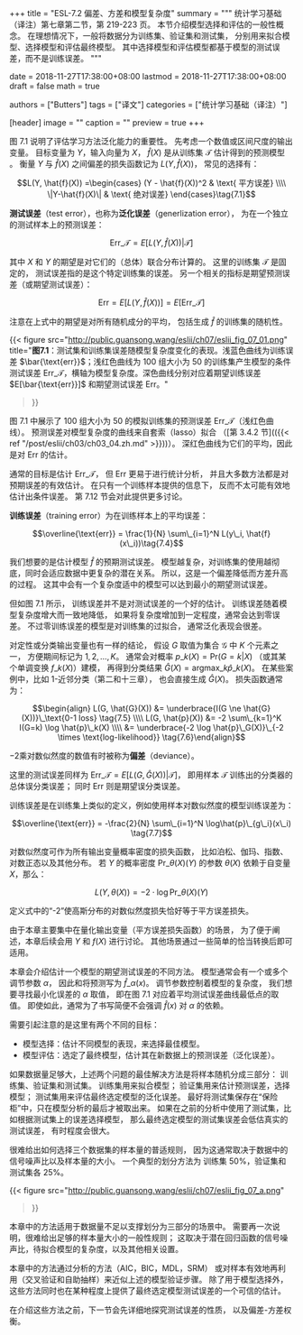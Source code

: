 +++
title = "ESL-7.2 偏差、方差和模型复杂度"
summary = """
统计学习基础（译注）第七章第二节，第 219-223 页。
本节介绍模型选择和评估的一般性概念。
在理想情况下，一般将数据分为训练集、验证集和测试集，
分别用来拟合模型、选择模型和评估最终模型。
其中选择模型和评估模型都基于模型的测试误差，而不是训练误差。
"""

date = 2018-11-27T17:38:00+08:00
lastmod = 2018-11-27T17:38:00+08:00
draft = false
math = true

authors = ["Butters"]
tags = ["译文"]
categories = ["统计学习基础（译注）"]

[header]
image = ""
caption = ""
preview = true
+++

图 7.1 说明了评估学习方法泛化能力的重要性。
先考虑一个数值或区间尺度的输出变量。
目标变量为 $Y$，输入向量为 $X$，
$\hat{f}(X)$ 是从训练集 $\mathcal{T}$ 估计得到的预测模型 。
衡量 $Y$ 与 $\hat{f}(X)$ 之间偏差的损失函数记为
$L(Y, \hat{f}(X))$，
常见的选择有：

$$L(Y, \hat{f}(X)) =\begin{cases}
(Y - \hat{f}(X))^2 & \text{ 平方误差} \\\\  \|Y-\hat{f}(X)\| & \text{ 绝对误差}
\end{cases}\tag{7.1}$$

**测试误差**（test error），也称为**泛化误差**（generlization error），
为在一个独立的测试样本上的预测误差：

$$\text{Err}\_{\mathcal{T}} =
E[L(Y, \hat{f}(X)) | \mathcal{T}]\tag{7.2}$$

其中 $X$ 和 $Y$ 的期望是对它们的（总体）联合分布计算的。
这里的训练集 $\mathcal{T}$ 是固定的，
测试误差指的是这个特定训练集的误差。
另一个相关的指标是期望预测误差（或期望测试误差）：

$$\text{Err} = E[L(Y, \hat{f}(X))] = E[\text{Err}\_{\mathcal{T}}]
\tag{7.3}$$

注意在上式中的期望是对所有随机成分的平均，
包括生成 $\hat{f}$ 的训练集的随机性。

{{< figure
  src="http://public.guansong.wang/eslii/ch07/eslii_fig_07_01.png"
  title="**图7.1**：测试集和训练集误差随模型复杂度变化的表现。浅蓝色曲线为训练误差 $\bar{\text{err}}$；浅红色曲线为 100 组大小为 50 的训练集产生模型的条件测试误差 $\text{Err}\_\mathcal{T}$，横轴为模型复杂度。深色曲线分别对应着期望训练误差 $E[\bar{\text{err}}]$ 和期望测试误差 $\text{Err}$。"
>}}

图 7.1 中展示了 100 组大小为 50 的模拟训练集的预测误差
$\text{Err}\_\mathcal{T}$（浅红色曲线）。
预测误差对模型复杂度的曲线来自套索（lasso）拟合
（[第 3.4.2 节](({{< ref "/post/eslii/ch03/ch03_04.zh.md" >}}))）。
深红色曲线为它们的平均，因此是对 $\text{Err}$ 的估计。

通常的目标是估计 $\text{Err}\_\mathcal{T}$，
但 $\text{Err}$ 更易于进行统计分析，
并且大多数方法都是对预期误差的有效估计。
在只有一个训练样本提供的信息下，
反而不太可能有效地估计出条件误差。
第 7.12 节会对此提供更多讨论。

**训练误差**（training error）为在训练样本上的平均误差：

$$\overline{\text{err}} =
\frac{1}{N} \sum\_{i=1}^N L(y\_i, \hat{f}(x\_i))\tag{7.4}$$

我们想要的是估计模型 $\hat{f}$ 的预期测试误差。
模型越复杂，对训练集的使用越彻底，同时会适应数据中更复杂的潜在关系。
所以，这是一个偏差降低而方差升高的过程。
这其中会有一个复杂度适中的模型可以达到最小的期望测试误差。

但如图 7.1 所示，
训练误差并不是对测试误差的一个好的估计。
训练误差随着模型复杂度增大而一致地降低，
如果将复杂度增加到一定程度，通常会达到零误差。
不过零训练误差的模型是对训练集的过拟合，
通常泛化表现会很差。

对定性或分类输出变量也有一样的结论，
假设 $G$ 取值为集合 $\mathcal{G}$ 中 $K$ 个元素之一，
方便期间标记为 $1, 2, \dots, K$。
通常会对概率
$p\_k(X) = \text{Pr}(G=k|X)$
（或其某个单调变换 $f\_k(X)$）建模，
再得到分类结果 $\hat{G}(X) = \text{argmax}\_k \hat{p}\_k(X)$。
在某些案例中，比如 1-近邻分类（第二和十三章），
也会直接生成 $\hat{G}(X)$。
损失函数通常为：

$$\begin{align}
L(G, \hat{G}(X)) &=
\underbrace{I(G \ne \hat{G}(X))}\_\text{0-1 loss}
\tag{7.5} \\\\ L(G, \hat{p}(X)) &=
-2 \sum\_{k=1}^K I(G=k) \log \hat{p}\_k(X) \\\\ &=
\underbrace{-2 \log \hat{p}\_G(X)}\_{-2 \times \text{log-likelihood}}
\tag{7.6}\end{align}$$

$-2$乘对数似然度的数值有时被称为**偏差**（deviance）。

这里的测试误差同样为
$\text{Err}\_\mathcal{T} = E[L(G, \hat{G}(X))|\mathcal{T}]$，
即用样本 $\mathcal{T}$ 训练出的分类器的总体误分类误差；
同时 $\text{Err}$ 则是期望误分类误差。

训练误差是在训练集上类似的定义，例如使用样本对数似然度的模型训练误差为：

$$\overline{\text{err}} = -\frac{2}{N}
\sum\_{i=1}^N \log\hat{p}\_{g\_i}(x\_i) \tag{7.7}$$

对数似然度可作为所有输出变量概率密度的损失函数，
比如泊松、伽玛、指数、对数正态以及其他分布。
若 $Y$ 的概率密度 $\text{Pr}\_{\theta(X)}(Y)$ 的参数 $\theta(X)$
依赖于自变量 $X$，那么：

$$L(Y, \theta(X)) = -2 \cdot \log \text{Pr}\_{\theta(X)}(Y) \tag{7.8}$$

定义式中的“-2”使高斯分布的对数似然度损失恰好等于平方误差损失。

由于本章主要集中在量化输出变量（平方误差损失函数）的场景，
为了便于阐述，本章后续会用 $Y$ 和 $f(X)$ 进行讨论。
其他场景通过一些简单的恰当转换后即可适用。

本章会介绍估计一个模型的期望测试误差的不同方法。
模型通常会有一个或多个调节参数 $\alpha$，
因此和将预测写为 $\hat{f}\_\alpha(x)$。
调节参数控制着模型的复杂度，
我们想要寻找最小化误差的 $\alpha$ 取值，
即在图 7.1 对应着平均测试误差曲线最低点的取值。
即使如此，通常为了书写简便不会强调 $\hat{f}(x)$ 对 $\alpha$ 的依赖。

需要引起注意的是这里有两个不同的目标：

* 模型选择：估计不同模型的表现，来选择最佳模型。
* 模型评估：选定了最终模型，估计其在新数据上的预测误差（泛化误差）。

如果数据量足够大，上述两个问题的最佳解决方法是将样本随机分成三部分：
训练集、验证集和测试集。
训练集用来拟合模型；
验证集用来估计预测误差，选择模型；
测试集用来评估最终选定模型的泛化误差。
最好将测试集保存在“保险柜”中，只在模型分析的最后才被取出来。
如果在之前的分析中使用了测试集，比如根据测试集上的误差选择模型，
那么最终选定模型的测试集误差会低估真实的测试误差，
有时程度会很大。

很难给出如何选择三个数据集的样本量的普适规则，
因为这通常取决于数据中的信号噪声比以及样本量的大小。
一个典型的划分方法为
训练集 50%，验证集和测试集各 25%。

{{< figure
  src="http://public.guansong.wang/eslii/ch07/eslii_fig_07_a.png"
>}}

本章中的方法适用于数据量不足以支撑划分为三部分的场景中。
需要再一次说明，很难给出足够的样本量大小的一般性规则；
这取决于潜在回归函数的信号噪声比，待拟合模型的复杂度，以及其他相关设置。

本章中的方法通过分析的方法（AIC，BIC，MDL，SRM）
或对样本有效地再利用（交叉验证和自助抽样）来近似上述的模型验证步骤。
除了用于模型选择外，
这些方法同时也在某种程度上提供了最终选定模型测试误差的一个可信的估计。

在介绍这些方法之前，下一节会先详细地探究测试误差的性质，
以及偏差-方差权衡。